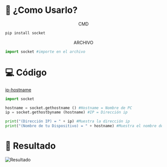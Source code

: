 # 🔧 ¿Como Usarlo?

<p align="center">
     CMD
</p>

```py
pip install socket
```

<p align="center">
     ARCHIVO
</p>

```py
import socket #importe en el archivo
```
# 💻 Código
[ip-hostname](https://github.com/Pandaxyz-xd/ip-hostname/edit/main/ip-hostname.py)
```py
import socket

hostname = socket.gethostname () #Hostname = Nombre de PC
ip = socket.gethostbyname (hostname) #IP = Dirección ip

print("(Dirección IP) = " + ip) #Muestra la dirección ip
print("(Nombre de tu Dispositivo) = " + hostname) #Muestra el nombre del pc
```
# 📸 Resultado
![Resultado](https://i.imgur.com/ynrjiRF.png)
